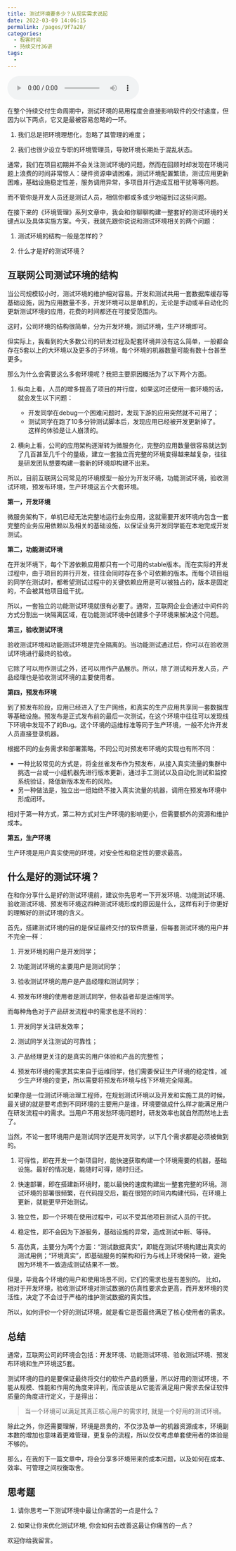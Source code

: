 ```yaml
---
title: 测试环境要多少？从现实需求说起
date: 2022-03-09 14:06:15
permalink: /pages/9f7a28/
categories:
  - 极客时间
  - 持续交付36讲
tags:
  - 
---
```

<audio title="08.测试环境要多少？从现实需求说起" src="https://static001.geekbang.org/resource/audio/2b/f5/2baa4e34f51bd22150440461868cb7f5.mp3" controls="controls"></audio> 
<p>在整个持续交付生命周期中，测试环境的易用程度会直接影响软件的交付速度，但因为以下两点，它又是最被容易忽略的一环。</p>
<ol>
<li>
<p>我们总是把环境理想化，忽略了其管理的难度；</p>
</li>
<li>
<p>我们也很少设立专职的环境管理员，导致环境长期处于混乱状态。</p>
</li>
</ol>
<p>通常，我们在项目初期并不会关注测试环境的问题，然而在回顾时却发现在环境问题上浪费的时间非常惊人：硬件资源申请困难，测试环境配置繁琐，测试应用更新困难，基础设施稳定性差，服务调用异常，多项目并行造成互相干扰等等问题。</p>
<p>而不管你是开发人员还是测试人员，相信你都或多或少地碰到过这些问题。</p>
<p>在接下来的《环境管理》系列文章中，我会和你聊聊构建一整套好的测试环境的关键点以及具体实施方案。今天，我就先跟你说说和测试环境相关的两个问题：</p>
<ol>
<li>
<p>测试环境的结构一般是怎样的？</p>
</li>
<li>
<p>什么才是好的测试环境？</p>
</li>
</ol>
<h2>互联网公司测试环境的结构</h2>
<p>当公司规模较小时，测试环境的维护相对容易。开发和测试共用一套数据库缓存等基础设施，因为应用数量不多，开发环境可以是单机的，无论是手动或半自动化的更新测试环境的应用，花费的时间都还在可接受范围内。</p>
<p>这时，公司环境的结构很简单，分为开发环境，测试环境，生产环境即可。</p>
<p><span class="orange">但实际上，我看到的大多数公司的研发过程及配套环境并没有这么简单，一般都会存在5套以上的大环境以及更多的子环境，每个环境的机器数量可能有数十台甚至更多。</span></p><!-- [[[read_end]]] -->
<p>那么为什么会需要这么多套环境呢？我把主要原因概括为了以下两个方面。</p>
<ol>
<li>
<p>纵向上看，人员的增多提高了项目的并行度，如果这时还使用一套环境的话，就会发生以下问题：</p>
<ul>
<li>开发同学在debug一个困难问题时，发现下游的应用突然就不可用了；</li>
<li>测试同学在跑了10多分钟测试脚本后，发现应用已经被开发更新掉了。<br />
这样的体验是让人崩溃的。</li>
</ul>
</li>
<li>
<p>横向上看，公司的应用架构逐渐转为微服务化，完整的应用数量很容易就达到了几百甚至几千个的量级，建立一套独立而完整的环境变得越来越复杂，往往是研发团队想要构建一套新的环境却构建不出来。</p>
</li>
</ol>
<p>所以，<span class="orange">目前互联网公司常见的环境模型一般分为开发环境，功能测试环境，验收测试环境，预发布环境，生产环境这五个大套环境。</span></p>
<p><strong>第一，开发环境</strong></p>
<p>微服务架构下，单机已经无法完整地运行业务应用，这就需要开发环境内包含一套完整的业务应用依赖以及相关的基础设施，以保证业务开发同学能在本地完成开发测试。</p>
<p><strong>第二，功能测试环境</strong></p>
<p>在开发环境下，每个下游依赖应用都只有一个可用的stable版本。而在实际的开发过程中，由于项目的并行开发，往往会同时存在多个可依赖的版本。而每个项目组的同学在测试时，都希望测试过程中的关键依赖应用是可以被独占的，版本是固定的，不会被其他项目组干扰。</p>
<p>所以，一套独立的功能测试环境就很有必要了。通常，互联网企业会通过中间件的方式分割出一块隔离区域，在功能测试环境中创建多个子环境来解决这个问题。</p>
<p><strong>第三，验收测试环境</strong></p>
<p>验收测试环境和功能测试环境是完全隔离的。当功能测试通过后，你可以在验收测试环境进行最终的验收。</p>
<p>它除了可以用作测试之外，还可以用作产品展示。所以，除了测试和开发人员，产品经理也是验收测试环境的主要使用者。</p>
<p><strong>第四，预发布环境</strong></p>
<p>到了预发布阶段，应用已经进入了生产网络，和真实的生产应用共享同一套数据库等基础设施。预发布是正式发布前的最后一次测试，在这个环境中往往可以发现线下环境中发现不了的Bug。这个环境的运维标准等同于生产环境，一般不允许开发人员直接登录机器。</p>
<p>根据不同的业务需求和部署策略，不同公司对预发布环境的实现也有所不同：</p>
<ul>
<li>一种比较常见的方式是，将金丝雀发布作为预发布，从接入真实流量的集群中挑选一台或一小组机器先进行版本更新，通过手工测试以及自动化测试和监控系统验证，降低新版本发布的风险。</li>
<li>另一种做法是，独立出一组始终不接入真实流量的机器，调用在预发布环境中形成闭环。</li>
</ul>
<p>相对于第一种方式，第二种方式对生产环境的影响更小，但需要额外的资源和维护成本。</p>
<p><strong>第五，生产环境</strong></p>
<p>生产环境是用户真实使用的环境，对安全性和稳定性的要求最高。</p>
<h2>什么是好的测试环境？</h2>
<p>在和你分享什么是好的测试环境前，建议你先思考一下开发环境、功能测试环境、验收测试环境、预发布环境这四种测试环境形成的原因是什么，这样有利于你更好的理解好的测试环境的含义。</p>
<p>首先，搭建测试环境的目的是保证最终交付的软件质量，但每套测试环境的用户并不完全一样：</p>
<ol>
<li>
<p>开发环境的用户是开发同学；</p>
</li>
<li>
<p>功能测试环境的主要用户是测试同学；</p>
</li>
<li>
<p>验收测试环境的用户是产品经理和测试同学；</p>
</li>
<li>
<p>预发布环境的使用者是测试同学，但收益者却是运维同学。</p>
</li>
</ol>
<p>而每种角色对于产品研发流程中的需求也是不同的：</p>
<ol>
<li>
<p>开发同学关注研发效率；</p>
</li>
<li>
<p>测试同学关注测试的可靠性；</p>
</li>
<li>
<p>产品经理更关注的是真实的用户体验和产品的完整性；</p>
</li>
<li>
<p>预发布环境的需求其实来自于运维同学，他们需要保证生产环境的稳定性，减少生产环境的变更，所以需要将预发布环境与线下环境完全隔离。</p>
</li>
</ol>
<p>如果你是一位测试环境治理工程师，在规划测试环境以及开发和实施工具的时候，最关键的就是要考虑到不同环境的主要用户是谁，环境要做成什么样才能满足用户在研发流程中的需求。当用户不用发愁环境问题时，研发效率也就自然而然地上去了。</p>
<p>当然，不论一套环境用户是测试同学还是开发同学，以下几个需求都是必须被做到的。</p>
<ol>
<li>
<p>可得性，即在开发一个新项目时，能快速获取构建一个环境需要的机器，基础设施。最好的情况是，能随时可得，随时归还。</p>
</li>
<li>
<p>快速部署，即在搭建新环境时，能以最快的速度构建出一整套完整的环境。测试环境的部署很频繁，在代码提交后，能在很短的时间内构建代码，在环境上更新，就能更早开始测试。</p>
</li>
<li>
<p>独立性，即一个环境在使用过程中，可以不受其他项目测试人员的干扰。</p>
</li>
<li>
<p>稳定性，即不会因为下游服务，基础设施的异常，造成测试中断、等待。</p>
</li>
<li>
<p>高仿真，主要分为两个方面：“测试数据真实”，即能在测试环境构建出真实的测试用例；“环境真实”，即基础服务的架构和行为与线上环境保持一致，避免因为环境不一致造成测试结果不一致。</p>
</li>
</ol>
<p>但是，毕竟各个环境的用户和使用场景不同，它们的需求也是有差别的。 比如，相对于开发环境，验收测试环境对测试数据的仿真性要求会更高，而开发环境的灵活性，决定了不会过于严格的维护测试数据的真实性。</p>
<p>所以，如何评价一个好的测试环境，就是看它是否最终满足了核心使用者的需求。</p>
<h2>总结</h2>
<p>通常，互联网公司的环境会包括：开发环境、功能测试环境、验收测试环境、预发布环境和生产环境这5套。</p>
<p>测试环境的目的是要保证最终将交付的软件产品的质量，所以好用的测试环境，不能从规模、性能和作用的角度来评判，而应该是从它能否满足用户需求去保证软件质量的角度进行定义，于是得出：</p>
<blockquote>
<p>当一个环境可以满足其真正核心用户的需求时, 就是一个好用的测试环境。</p>
</blockquote>
<p>除此之外，你还需要理解，环境是昂贵的，不仅涉及单一的机器资源成本，环境副本数的增加也意味着更难管理，更复杂的流程，所以仅仅考虑单套使用者的体验是不够的。</p>
<p>那么，在我的下一篇文章中，将会分享多环境带来的成本问题，以及如何在成本、效率、可管理之间权衡取舍。</p>
<h2>思考题</h2>
<ol>
<li>
<p>请你思考一下测试环境中最让你痛苦的一点是什么？</p>
</li>
<li>
<p>如果让你来优化测试环境, 你会如何去改善这最让你痛苦的一点？</p>
</li>
</ol>
<p>欢迎你给我留言。</p>
<p></p>
